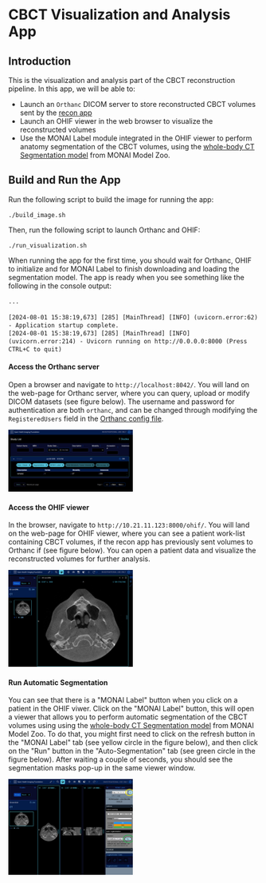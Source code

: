 # CBCT Visualization and Analysis App

## Introduction

This is the visualization and analysis part of the CBCT reconstruction
pipeline. In this app, we will be able to:
- Launch an `Orthanc` DICOM server to store reconstructed CBCT volumes
  sent by the [recon app](../recon/README.md)
- Launch an OHIF viewer in the web browser to visualize the
  reconstructed volumes
- Use the MONAI Label module integrated in the OHIF viewer to
  perform anatomy segmentation of the CBCT volumes, using the
  [whole-body CT Segmentation
  model](https://github.com/Project-MONAI/model-zoo/tree/dev/models/wholeBody_ct_segmentation)
  from MONAI Model Zoo.

## Build and Run the App

Run the following script to build the image for running the app:
```
./build_image.sh
```

Then, run the following script to launch Orthanc and OHIF:
```
./run_visualization.sh
```
When running the app for the first time, you should wait for Orthanc,
OHIF to initialize and for MONAI Label to finish downloading and
loading the segmentation model. The app is ready when you see
something like the following in the console output:
```
...

[2024-08-01 15:38:19,673] [285] [MainThread] [INFO] (uvicorn.error:62) - Application startup complete.
[2024-08-01 15:38:19,673] [285] [MainThread] [INFO] (uvicorn.error:214) - Uvicorn running on http://0.0.0.0:8000 (Press CTRL+C to quit)

```

#### Access the Orthanc server

Open a browser and navigate to `http://localhost:8042/`. You will land
on the web-page for Orthanc server, where you can query, upload or
modify DICOM datasets (see figure below). The username and password
for authentication are both `orthanc`, and can be changed through
modifying the `RegisteredUsers` field in the [Orthanc config
file](orthanc/orthanc_config.json).

<img src="./figs/ohif-landing.png" width="250" alt="OHIF landing"/>

#### Access the OHIF viewer

In the browser, navigate to `http://10.21.11.123:8000/ohif/`. You will land
on the web-page for OHIF viewer, where you can see a patient work-list
containing CBCT volumes, if the recon app has previously sent volumes
to Orthanc if  (see figure below). You can open a patient data and
visualize the reconstructed volumes for further analysis.

<img src="./figs/ohif-viewer.png" width="250" alt="OHIF viewer"/>


#### Run Automatic Segmentation

You can see that there is a "MONAI Label" button when you click on a
patient in the OHIF viwer. Click on the "MONAI Label" button, this
will open a viewer that allows you to perform automatic segmentation
of the CBCT volumes using using the
  [whole-body CT Segmentation
  model](https://github.com/Project-MONAI/model-zoo/tree/dev/models/wholeBody_ct_segmentation)
  from MONAI Model Zoo. To do that, you might first need to click on
  the refresh button in the "MONAI Label" tab (see yellow
  circle in the figure below), and then click on the "Run" button in
  the "Auto-Segmentation" tab (see green circle in the figure
  below). After waiting a couple of seconds, you should see the
  segmentation masks pop-up in the same viewer window.

<img src="./figs/monai-label.png" width="250" alt="MONAI Label"/>
